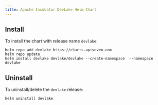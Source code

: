 ```yaml
---
title: Apache Incubator DevLake Helm Chart
---
```


<!--
#
# Licensed to the Apache Software Foundation (ASF) under one or more
# contributor license agreements.  See the NOTICE file distributed with
# this work for additional information regarding copyright ownership.
# The ASF licenses this file to You under the Apache License, Version 2.0
# (the "License"); you may not use this file except in compliance with
# the License.  You may obtain a copy of the License at
#
#     http://www.apache.org/licenses/LICENSE-2.0
#
# Unless required by applicable law or agreed to in writing, software
# distributed under the License is distributed on an "AS IS" BASIS,
# WITHOUT WARRANTIES OR CONDITIONS OF ANY KIND, either express or implied.
# See the License for the specific language governing permissions and
# limitations under the License.
#
-->

## Install

To install the chart with release name `devlake`:

```shell
helm repo add devlake https://charts.apiseven.com
helm repo update
helm install devlake devlake/devlake --create-namespace  --namespace devlake
```

## Uninstall

To uninstall/delete the `devlake` release:

```shell
helm uninstall devlake
```
